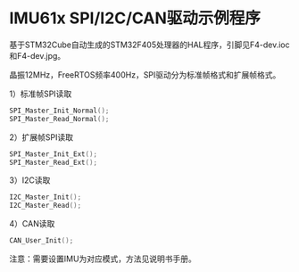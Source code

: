 # IMU61x SPI/I2C/CAN驱动示例程序

基于STM32Cube自动生成的STM32F405处理器的HAL程序，引脚见F4-dev.ioc和F4-dev.jpg。

晶振12MHz，FreeRTOS频率400Hz，SPI驱动分为标准帧格式和扩展帧格式。

1）标准帧SPI读取
``` c++
SPI_Master_Init_Normal();
SPI_Master_Read_Normal();
```
2）扩展帧SPI读取
``` c++
SPI_Master_Init_Ext();
SPI_Master_Read_Ext();
```
3）I2C读取
``` c++
I2C_Master_Init();
I2C_Master_Read();
```
4）CAN读取
``` c++
CAN_User_Init();
```

注意：需要设置IMU为对应模式，方法见说明书手册。